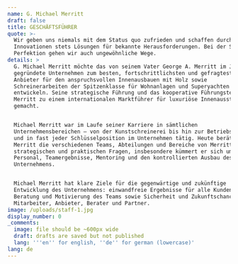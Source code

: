 ```yaml
---
name: G. Michael Merritt
draft: false
title: GESCHÄFTSFÜHRER
quote: >-
  Wir geben uns niemals mit dem Status quo zufrieden und schaffen durch
  Innovationen stets Lösungen für bekannte Herausforderungen. Bei der Suche nach
  Perfektion gehen wir auch ungewöhnliche Wege.
details: >
  G. Michael Merritt möchte das von seinem Vater George A. Merritt im Jahr 1967
  gegründete Unternehmen zum besten, fortschrittlichsten und gefragtesten
  Anbieter für den anspruchsvollen Innenausbauen mit Holz sowie
  Schreinerarbeiten der Spitzenklasse für Wohnanlagen und Superyachten
  entwickeln. Seine strategische Führung und das kooperative Führungsteam haben
  Merritt zu einem internationalen Marktführer für luxuriöse Innenausstattungen
  gemacht.


  Michael Merritt war im Laufe seiner Karriere in sämtlichen
  Unternehmensbereichen – von der Kunstschreinerei bis hin zur Betriebsleitung –
  und in fast jeder Schlüsselposition im Unternehmen tätig. Heute berät Michael
  Merritt die verschiedenen Teams, Abteilungen und Bereiche von Merritt in
  strategischen und praktischen Fragen, insbesondere kümmert er sich um
  Personal, Teamergebnisse, Mentoring und den kontrollierten Ausbau des
  Unternehmens.


  Michael Merritt hat klare Ziele für die gegenwärtige und zukünftige
  Entwicklung des Unternehmens: einwandfreie Ergebnisse für alle Kunden,
  Beratung und Motivierung des Teams sowie Sicherheit und Zukunftschancen für
  Mitarbeiter, Anbieter, Berater und Partner.
image: /uploads/staff-1.jpg
display_number: 0
_comments:
  image: file should be ~600px wide
  draft: drafts are saved but not published
  lang: '''en'' for english, ''de'' for german (lowercase)'
lang: de
---
```

